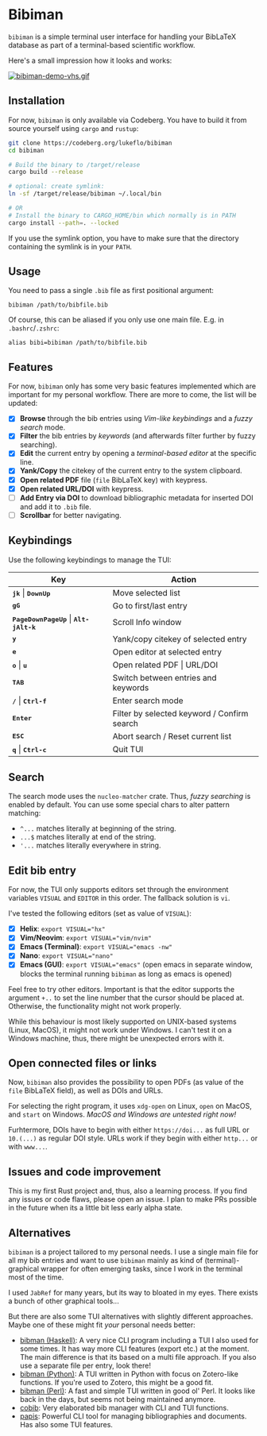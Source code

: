# Bibiman

`bibiman` is a simple terminal user interface for handling your BibLaTeX
database as part of a terminal-based scientific workflow.

Here's a small impression how it looks and works:

[![bibiman-demo-vhs.gif](https://i.postimg.cc/76zSmy35/bibiman-demo-vhs.gif)](https://postimg.cc/YGp4CZy7)

## Installation

For now, `bibiman` is only available via Codeberg. You have to build it from
source yourself using `cargo` and `rustup`:

```bash
git clone https://codeberg.org/lukeflo/bibiman
cd bibiman

# Build the binary to /target/release
cargo build --release

# optional: create symlink:
ln -sf /target/release/bibiman ~/.local/bin

# OR
# Install the binary to CARGO_HOME/bin which normally is in PATH
cargo install --path=. --locked

```

If you use the symlink option, you have to make sure that the directory
containing the symlink is in your `PATH`.

## Usage

You need to pass a single `.bib` file as first positional argument:

`bibiman /path/to/bibfile.bib`

Of course, this can be aliased if you only use one main file. E.g. in
`.bashrc`/`.zshrc`:

`alias bibi=bibiman /path/to/bibfile.bib`

## Features

For now, `bibiman` only has some very basic features implemented which are
important for my personal workflow. There are more to come, the list will be
updated:

- [x] **Browse** through the bib entries using _Vim-like keybindings_ and a
      _fuzzy search_ mode.
- [x] **Filter** the bib entries by _keywords_ (and afterwards filter further by
      fuzzy searching).
- [x] **Edit** the current entry by opening a _terminal-based editor_ at the
      specific line.
- [x] **Yank/Copy** the citekey of the current entry to the system clipboard.
- [x] **Open related PDF** file (`file` BibLaTeX key) with keypress.
- [x] **Open related URL/DOI** with keypress.
- [ ] **Add Entry via DOI** to download bibliographic metadata for inserted DOI
      and add it to `.bib` file.
- [ ] **Scrollbar** for better navigating.

## Keybindings

Use the following keybindings to manage the TUI:

| Key                                                                              | Action                                      |
| -------------------------------------------------------------------------------- | ------------------------------------------- |
| **<kbd>j</kbd><kbd>k</kbd>** \| **<kbd>Down</kbd><kbd>Up</kbd>**                 | Move selected list                          |
| **<kbd>g</kbd><kbd>G</kbd>**                                                     | Go to first/last entry                      |
| **<kbd>PageDown</kbd><kbd>PageUp</kbd>** \| **<kbd>Alt-j</kbd><kbd>Alt-k</kbd>** | Scroll Info window                          |
| **<kbd>y</kbd>**                                                                 | Yank/copy citekey of selected entry         |
| **<kbd>e</kbd>**                                                                 | Open editor at selected entry               |
| **<kbd>o</kbd>** \| **<kbd>u</kbd>**                                             | Open related PDF \| URL/DOI                 |
| **<kbd>TAB</kbd>**                                                               | Switch between entries and keywords         |
| **<kbd>/</kbd>** \| **<kbd>Ctrl-f</kbd>**                                        | Enter search mode                           |
| **<kbd>Enter</kbd>**                                                             | Filter by selected keyword / Confirm search |
| **<kbd>ESC</kbd>**                                                               | Abort search / Reset current list           |
| **<kbd>q</kbd>** \| **<kbd>Ctrl-c</kbd>**                                        | Quit TUI                                    |

## Search

The search mode uses the `nucleo-matcher` crate. Thus, _fuzzy searching_ is
enabled by default. You can use some special chars to alter pattern matching:

- `^...` matches literally at beginning of the string.
- `...$` matches literally at end of the string.
- `'...` matches literally everywhere in string.

## Edit bib entry

For now, the TUI only supports editors set through the environment variables
`VISUAL` and `EDITOR` in this order. The fallback solution is `vi`.

I've tested the following editors (set as value of `VISUAL`):

- [x] **Helix**: `export VISUAL="hx"`
- [x] **Vim/Neovim**: `export VISUAL="vim/nvim"`
- [x] **Emacs (Terminal)**: `export VISUAL="emacs -nw"`
- [x] **Nano**: `export VISUAL="nano"`
- [x] **Emacs (GUI)**: `export VISUAL="emacs"` (open emacs in separate window,
      blocks the terminal running `bibiman` as long as emacs is opened)

Feel free to try other editors. Important is that the editor supports the
argument `+..` to set the line number that the cursor should be placed at.
Otherwise, the functionality might not work properly.

While this behaviour is most likely supported on UNIX-based systems (Linux,
MacOS), it might not work under Windows. I can't test it on a Windows machine,
thus, there might be unexpected errors with it.

## Open connected files or links

Now, `bibiman` also provides the possibility to open PDFs (as value of the
`file` BibLaTeX field), as well as DOIs and URLs.

For selecting the right program, it uses `xdg-open` on Linux, `open` on MacOS,
and `start` on Windows. _MacOS and Windows are untested right now!_

Furhtermore, DOIs have to begin with either `https://doi...` as full URL or
`10.(...)` as regular DOI style. URLs work if they begin with either `http...`
or with `www...`.

## Issues and code improvement

This is my first Rust project and, thus, also a learning process. If you find
any issues or code flaws, please open an issue. I plan to make PRs possible in
the future when its a little bit less early alpha state.

## Alternatives

`bibiman` is a project tailored to my personal needs. I use a single main file
for all my bib entries and want to use `bibiman` mainly as kind of
(terminal)-graphical wrapper for often emerging tasks, since I work in the
terminal most of the time.

I used `JabRef` for many years, but its way to bloated in my eyes. There exists
a bunch of other graphical tools...

But there are also some TUI alternatives with slightly different approaches.
Maybe one of these might fit _your_ personal needs better:

- [bibman (Haskell)](https://codeberg.org/KMIJPH/bibman): A very nice CLI
  program including a TUI I also used for some times. It has way more CLI
  features (export etc.) at the moment. The main difference is that its based on
  a multi file approach. If you also use a separate file per entry, look there!
- [bibman (Python)](https://github.com/ductri/bibman): A TUI written in Python
  with focus on Zotero-like functions. If you're used to Zotero, this might be a
  good fit.
- [bibman (Perl)](https://github.com/maciejjan/bibman): A fast and simple TUI
  written in good ol' Perl. It looks like back in the days, but seems not being
  maintained anymore.
- [cobib](https://github.com/mrossinek/cobib): Very elaborated bib manager with
  CLI and TUI functions.
- [papis](https://github.com/papis/papis): Powerful CLI tool for managing
  bibliographies and documents. Has also some TUI features.
